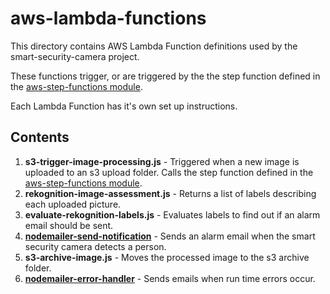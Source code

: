 # aws-lambda-functions

This directory contains AWS Lambda Function definitions used by the smart-security-camera project.  

These functions trigger, or are triggered by the the step function defined in the [aws-step-functions module](https://github.com/markwest1972/smart-security-camera/tree/master/aws-step-functions).

Each Lambda Function has it's own set up instructions.

## Contents

1. **s3-trigger-image-processing.js** - Triggered when a new image is uploaded to an s3 upload folder.  Calls the step function defined in the [aws-step-functions module](https://github.com/markwest1972/smart-security-camera/tree/master/aws-step-functions).
2. **rekognition-image-assessment.js** - Returns a list of labels describing each uploaded picture.
3. **evaluate-rekognition-labels.js** - Evaluates labels to find out if an alarm email should be sent.
4. **[nodemailer-send-notification](https://github.com/markwest1972/smart-security-camera/tree/master/aws-lambda-functions/nodemailer-send-notification)** - Sends an alarm email when the smart security camera detects a person.
5. **s3-archive-image.js** - Moves the processed image to the s3 archive folder.
6. **[nodemailer-error-handler](https://github.com/markwest1972/smart-security-camera/tree/master/aws-lambda-functions/nodemailer-error-handler)** - Sends emails when run time errors occur.
